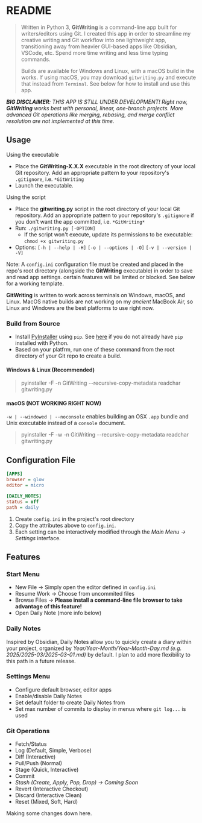 # README

> Written in Python 3, **GitWriting** is a command-line app built for writers/editors using Git. I created this app in order to streamline my creative writing and Git workflow into one lightweight app, transitioning away from heavier GUI-based apps like Obsidian, VSCode, etc. Spend more time writing and less time typing commands.
>
> Builds are available for Windows and Linux, with a macOS build in the works. If using macOS, you may download `gitwriting.py` and execute that instead from `Terminal`. See below for how to install and use this app.

***BIG DISCLAIMER**: THIS APP IS STILL UNDER DEVELOPMENT! Right now, **GitWriting** works best with personal, linear, one-branch projects. More advanced Git operations like merging, rebasing, and merge conflict resolution are not implemented at this time.*

## Usage

Using the executable

- Place the **GitWriting-X.X.X** executable in the root directory of your local Git repository. Add an appropriate pattern to your repository's `.gitignore`, i.e. `*GitWriting`
- Launch the executable.

Using the script

- Place the **gitwriting.py** script in the root directory of your local Git repository. Add an appropriate pattern to your repository's `.gitignore` if you don't want the app committed, i.e. `*GitWriting*`
- Run: `./gitwriting.py [-OPTION]`
  - If the script won't execute, update its permissions to be executable: `chmod +x gitwriting.py`
- Options: `[-h | --help | -H]` `[-o | --options | -O]` `[-v | --version | -V]`

Note: A `config.ini` configuration file must be created and placed in the repo's root directory (alongside the **GitWriting** executable) in order to save and read app settings. certain features will be limited or blocked. See below for a working template.

**GitWriting** is written to work across terminals on Windows, macOS, and Linux. MacOS native builds are not working on my *ancient* MacBook Air, so Linux and Windows are the best platforms to use right now.

### Build from Source

- Install [PyInstaller](https://pyinstaller.org/en/stable/) using `pip`. See [here](https://pip.pypa.io/en/stable/installation/) if you do not already have `pip` installed with Python.
- Based on your platfrm, run one of these command from the root directory of your Git repo to create a build.

#### Windows & Linux (Recommended)

> pyinstaller -F -n GitWriting --recursive-copy-metadata readchar gitwriting.py

#### macOS (NOT WORKING RIGHT NOW)

`-w | --windowed | --noconsole` enables building an OSX `.app` bundle and Unix executable instead of a `console` document.

> pyinstaller -F -w -n GitWriting --recursive-copy-metadata readchar gitwriting.py

## Configuration File

```ini
[APPS]
browser = glow
editor = micro

[DAILY_NOTES]
status = off
path = daily
```

1. Create `config.ini` in the project's root directory
2. Copy the attributes above to `config.ini`.
3. Each setting can be interactively modified through the *Main Menu -> Settings* interface.

## Features

### Start Menu

- New File -> Simply open the editor defined in `config.ini`
- Resume Work -> Choose from uncommited files
- Browse Files -> **Please install a command-line file browser to take advantage of this feature!**
- Open Daily Note (more info below)

### Daily Notes

Inspired by Obsidian, Daily Notes allow you to quickly create a diary within your project, organized by *Year/Year-Month/Year-Month-Day.md (e.g. 2025/2025-03/2025-03-01.md)* by default. I plan to add more flexibility to this path in a future release.

### Settings Menu

- Configure default browser, editor apps
- Enable/disable Daily Notes
- Set default folder to create Daily Notes from
- Set max number of commits to display in menus where `git log...` is used

### Git Operations

- Fetch/Status
- Log (Default, Simple, Verbose)
- Diff (Interactive)
- Pull/Push (Normal)
- Stage (Quick, Interactive)
- Commit
- *Stash (Create, Apply, Pop, Drop) -> Coming Soon*
- Revert (Interactive Checkout)
- Discard (Interactive Clean)
- Reset (Mixed, Soft, Hard)

Making some changes down here.
